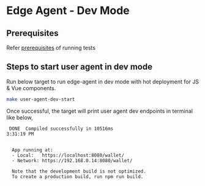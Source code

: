 # Edge Agent - Dev Mode

## Prerequisites 

Refer [prerequisites](../test/test.md) of running tests


## Steps to start user agent in dev mode

Run below target to run edge-agent in dev mode with hot deployment for JS & Vue components.

```bash
make user-agent-dev-start
```

Once successful, the target will print user agent dev endpoints in terminal like below,

```
 DONE  Compiled successfully in 10516ms                                                                                                                                      3:31:19 PM


  App running at:
  - Local:   https://localhost:8080/wallet/ 
  - Network: https://192.168.0.14:8080/wallet/

  Note that the development build is not optimized.
  To create a production build, run npm run build.
```

